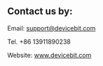 ## **Contact us by:**

Email: support@devicebit.com

Tel.     +86 13911890238

Website: www.devicebit.com

